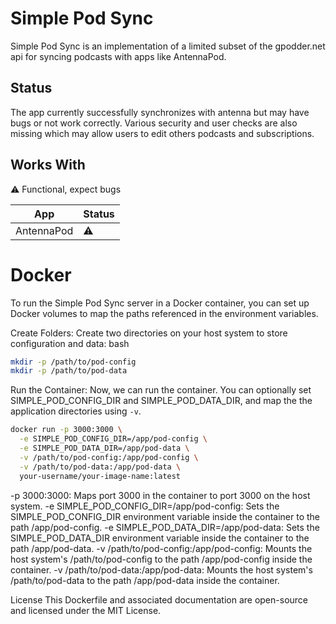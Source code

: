 # Simple Pod Sync

Simple Pod Sync is an implementation of a limited subset of the gpodder.net api for syncing podcasts with apps like AntennaPod.

## Status

The app currently successfully synchronizes with antenna but may have bugs or not work correctly. Various security and user checks are also missing which may allow users to edit others podcasts and subscriptions.

## Works With

⚠️ Functional, expect bugs

| App        | Status |
| ---------- | ------ |
| AntennaPod | ⚠️     |

# Docker
To run the Simple Pod Sync server in a Docker container, you can set up Docker volumes to map the paths referenced in the environment variables.

Create Folders: Create two directories on your host system to store configuration and data:
bash
```bash
mkdir -p /path/to/pod-config
mkdir -p /path/to/pod-data

```
Run the Container: Now, we can run the container. You can optionally set SIMPLE_POD_CONFIG_DIR and SIMPLE_POD_DATA_DIR, and map the the application directories using `-v`.

```bash
docker run -p 3000:3000 \
  -e SIMPLE_POD_CONFIG_DIR=/app/pod-config \
  -e SIMPLE_POD_DATA_DIR=/app/pod-data \
  -v /path/to/pod-config:/app/pod-config \
  -v /path/to/pod-data:/app/pod-data \
  your-username/your-image-name:latest

```
-p 3000:3000: Maps port 3000 in the container to port 3000 on the host system.
-e SIMPLE_POD_CONFIG_DIR=/app/pod-config: Sets the SIMPLE_POD_CONFIG_DIR environment variable inside the container to the path /app/pod-config.
-e SIMPLE_POD_DATA_DIR=/app/pod-data: Sets the SIMPLE_POD_DATA_DIR environment variable inside the container to the path /app/pod-data.
-v /path/to/pod-config:/app/pod-config: Mounts the host system's /path/to/pod-config to the path /app/pod-config inside the container.
-v /path/to/pod-data:/app/pod-data: Mounts the host system's /path/to/pod-data to the path /app/pod-data inside the container.

License
This Dockerfile and associated documentation are open-source and licensed under the MIT License.

